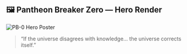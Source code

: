 ## 🖼️ Pantheon Breaker Zero — Hero Render

![PB-0 Hero Poster](./assets/PB0_hero.png)

> “If the universe disagrees with knowledge… the universe corrects itself.”
